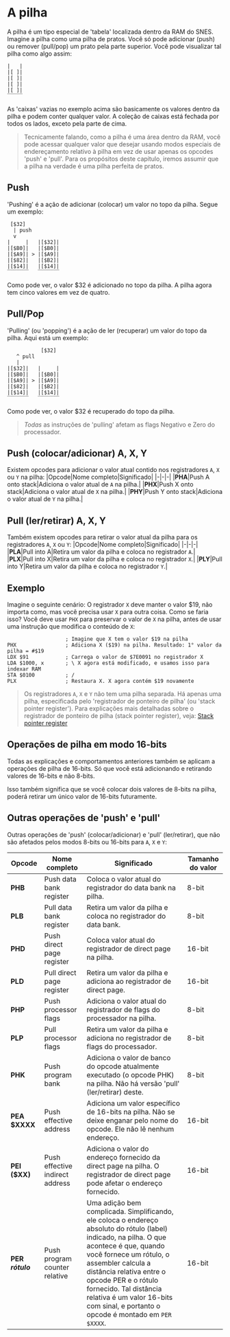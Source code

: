 # A pilha
A pilha é um tipo especial de 'tabela' localizada dentro da RAM do SNES. Imagine a pilha como uma pilha de pratos. Você só pode adicionar (push) ou remover (pull/pop) um prato pela parte superior. Você pode visualizar tal pilha como algo assim:

```
|   |
|[ ]|
|[ ]|
|[ ]|
|[ ]|
‾‾‾‾‾
```
As 'caixas' vazias no exemplo acima são basicamente os valores dentro da pilha e podem conter qualquer valor. A coleção de caixas está fechada por todos os lados, exceto pela parte de cima.

> Tecnicamente falando, como a pilha é uma área dentro da RAM, você pode acessar qualquer valor que desejar usando modos especiais de endereçamento relativo à pilha em vez de usar apenas os opcodes 'push' e 'pull'. Para os propósitos deste capítulo, iremos assumir que a pilha na verdade é uma pilha perfeita de pratos. 


## Push
'Pushing' é a ação de adicionar (colocar) um valor no topo da pilha. Segue um exemplo:

```
 [$32]
  | push
  v
|     |   |[$32]|
|[$B0]|   |[$B0]|
|[$A9]| > |[$A9]|
|[$82]|   |[$B2]|
|[$14]|   |[$14]|
‾‾‾‾‾‾‾   ‾‾‾‾‾‾‾
```
Como pode ver, o valor $32 é adicionado no topo da pilha. A pilha agora tem cinco valores em vez de quatro.

## Pull/Pop
'Pulling' (ou 'popping') é a ação de ler (recuperar) um valor do topo da pilha. Aqui está um exemplo:

```
           [$32]
   ^ pull
   |
|[$32]|   |     |
|[$B0]|   |[$B0]|
|[$A9]| > |[$A9]|
|[$82]|   |[$B2]|
|[$14]|   |[$14]|
‾‾‾‾‾‾‾   ‾‾‾‾‾‾‾
```
Como pode ver, o valor $32 é recuperado do topo da pilha.

> *Todas* as instruções de 'pulling' afetam as flags Negativo e Zero do processador.

## Push (colocar/adicionar) A, X, Y
Existem opcodes para adicionar o valor atual contido nos registradores `A`, `X` ou `Y` na pilha:
|Opcode|Nome completo|Significado|
|-|-|-|
|**PHA**|Push A onto stack|Adiciona o valor atual de `A` na pilha.|
|**PHX**|Push X onto stack|Adiciona o valor atual de `X` na pilha.|
|**PHY**|Push Y onto stack|Adiciona o valor atual de `Y` na pilha.|

## Pull (ler/retirar) A, X, Y
Também existem opcodes para retirar o valor atual da pilha para os registradores `A`, `X` ou `Y`:
|Opcode|Nome completo|Significado|
|-|-|-|
|**PLA**|Pull into A|Retira um valor da pilha e coloca no registrador `A`.|
|**PLX**|Pull into X|Retira um valor da pilha e coloca no registrador `X`.|
|**PLY**|Pull into Y|Retira um valor da pilha e coloca no registrador `Y`.|

## Exemplo
Imagine o seguinte cenário: O registrador `X` deve manter o valor $19, não importa como, mas você precisa usar `X` para outra coisa. Como se faria isso? Você deve usar `PHX` para preservar o valor de `X` na pilha, antes de usar uma instrução que modifica o conteúdo de `X`:
```
                   ; Imagine que X tem o valor $19 na pilha
PHX                ; Adiciona X ($19) na pilha. Resultado: 1° valor da pilha = #$19
LDX $91            ; Carrega o valor de $7E0091 no registrador X
LDA $1000, x       ; \ X agora está modificado, e usamos isso para indexar RAM
STA $0100          ; /
PLX                ; Restaura X. X agora contém $19 novamente
```

> Os registradores `A`, `X` e `Y` não tem uma pilha separada. Há apenas uma pilha, especificada pelo 'registrador de ponteiro de pilha' (ou 'stack pointer register'). Para explicações mais detalhadas sobre o registrador de ponteiro de pilha (stack pointer register), veja: [Stack pointer register](../processor/stackpointer.md)

## Operações de pilha em modo 16-bits
Todas as explicações e comportamentos anteriores também se aplicam a operações de pilha de 16-bits. Só que você está adicionando e retirando valores de 16-bits e não 8-bits.

Isso também significa que se você colocar dois valores de 8-bits na pilha, poderá retirar um único valor de 16-bits futuramente.

## Outras operações de 'push' e 'pull'
Outras operações de 'push' (colocar/adicionar) e 'pull' (ler/retirar), que não são afetados pelos modos 8-bits ou 16-bits para `A`, `X` e `Y`:

|Opcode|Nome completo|Significado|Tamanho do valor|
|-|-|-|-|
|**PHB**|Push data bank register|Coloca o valor atual do registrador do data bank na pilha.|8-bit|
|**PLB**|Pull data bank register|Retira um valor da pilha e coloca no registrador do data bank.|8-bit|
|**PHD**|Push direct page register|Coloca valor atual do registrador de direct page na pilha.|16-bit|
|**PLD**|Pull direct page register|Retira um valor da pilha e adiciona ao registrador de direct page.|16-bit|
|**PHP**|Push processor flags|Adiciona o valor atual do registrador de flags do processador na pilha.|8-bit|
|**PLP**|Pull processor flags|Retira um valor da pilha e adiciona no registrador de flags do processador.|8-bit|
|**PHK**|Push program bank|Adiciona o valor de banco do opcode atualmente executado (o opcode PHK) na pilha. Não há versão 'pull' (ler/retirar) deste.|8-bit|
|**PEA $XXXX**|Push effective address|Adiciona um valor específico de 16-bits  na pilha. Não se deixe enganar pelo nome do opcode. Ele não lê nenhum endereço.|16-bit|
|**PEI ($XX)**|Push effective indirect address|Adiciona o valor do endereço fornecido da direct page na pilha. O registrador de direct page pode afetar o endereço fornecido.|16-bit|
|**PER *rótulo***|Push program counter relative|Uma adição bem complicada. Simplificando, ele coloca o endereço absoluto do rótulo (label) indicado, na pilha. O que acontece é que, quando você fornece um rótulo, o assembler calcula a distância relativa entre o opcode PER e o rótulo fornecido. Tal distância relativa é um valor 16-bits com sinal, e portanto o opcode é montado em `PER $XXXX`.|16-bit|